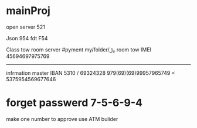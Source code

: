 # mainProj
open server 521

Json 954
fdt F54 

Class tow room server
 #pyment  my/folder/﷼
room tow IMEI 45694697975769
_______________
infrmation master
IBAN 5310 / 69324328
979(69)(69)99957965749 < 5375954569677646
# forget passwerd 7-5-6-9-4
make one number to approve use ATM bulider

